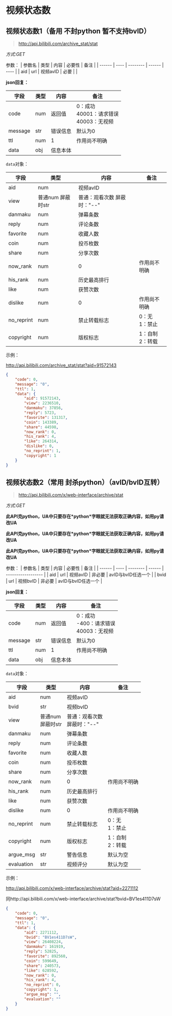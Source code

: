 # 视频状态数

## 视频状态数1（备用  不封python 暂不支持bvID）
> http://api.bilibili.com/archive_stat/stat

*方式:GET*

参数：
| 参数名 | 类型 | 内容     | 必要性 | 备注 |
| ------ | ---- | -------- | ------ | ---- |
| aid    | url  | 视频avID | 必要   |      |

**json回复：**

| 字段    | 类型 | 内容     | 备注                                            |
| ------- | ---- | -------- | ----------------------------------------------- |
| code    | num  | 返回值   | 0：成功<br />40001：请求错误<br />40003：无视频 |
| message | str  | 错误信息 | 默认为0                                         |
| ttl     | num  | 1        | 作用尚不明确                                    |
| data    | obj  | 信息本体 |                                                 |

`data`对象：

| 字段       | 类型              | 内容                        | 备注                 |
| ---------- | ----------------- | --------------------------- | -------------------- |
| aid        | num               | 视频avID                    |                      |
| view       | 普通num 屏蔽时str | 普通：观看次数 屏蔽时："--" |                      |
| danmaku    | num               | 弹幕条数                    |                      |
| reply      | num               | 评论条数                    |                      |
| favorite   | num               | 收藏人数                    |                      |
| coin       | num               | 投币枚数                    |                      |
| share      | num               | 分享次数                    |                      |
| now_rank   | num               | 0                           | 作用尚不明确         |
| his_rank   | num               | 历史最高排行                |                      |
| like       | num               | 获赞次数                    |                      |
| dislike    | num               | 0                           | 作用尚不明确         |
| no_reprint | num               | 禁止转载标志                | 0：无<br />1：禁止   |
| copyright  | num               | 版权标志                    | 1：自制<br />2：转载 |

示例：

http://api.bilibili.com/archive_stat/stat?aid=91572143

```json
{
	"code": 0,
	"message": "0",
	"ttl": 1,
	"data": {
		"aid": 91572143,
		"view": 2236510,
		"danmaku": 37856,
		"reply": 5723,
		"favorite": 131317,
		"coin": 143389,
		"share": 44598,
		"now_rank": 0,
		"his_rank": 4,
		"like": 264314,
		"dislike": 0,
		"no_reprint": 1,
		"copyright": 1
	}
}
```

## 视频状态数2（常用 封杀python）（avID/bvID互转）
> http://api.bilibili.com/x/web-interface/archive/stat

*方式:GET*

**此API克python，UA中只要存在\*python\*字眼就无法获取正确内容，如用py请改UA**

**此API克python，UA中只要存在\*python\*字眼就无法获取正确内容，如用py请改UA**

**此API克python，UA中只要存在\*python\*字眼就无法获取正确内容，如用py请改UA**

参数：
| 参数名 | 类型 | 内容     | 必要性 | 备注               |
| ------ | ---- | -------- | ------ | ------------------ |
| aid    | url  | 视频avID | 非必要 | avID与bvID任选一个 |
| bvid   | url  | 视频bvID | 非必要 | avID与bvID任选一个 |

**json回复：**

| 字段    | 类型 | 内容     | 备注                                            |
| ------- | ---- | -------- | ----------------------------------------------- |
| code    | num  | 返回值   | 0：成功 <br />-400：请求错误<br />40003：无视频 |
| message | str  | 错误信息 | 默认为0                                         |
| ttl     | num  | 1        | 作用尚不明确                                    |
| data    | obj  | 信息本体 |                                                 |

`data`对象：

| 字段       | 类型                   | 内容                             | 备注                 |
| ---------- | ---------------------- | -------------------------------- | -------------------- |
| aid        | num                    | 视频avID                         |                      |
| bvid       | str                    | 视频bvID                         |                      |
| view       | 普通num<br />屏蔽时str | 普通：观看次数<br />屏蔽时："--" |                      |
| danmaku    | num                    | 弹幕条数                         |                      |
| reply      | num                    | 评论条数                         |                      |
| favorite   | num                    | 收藏人数                         |                      |
| coin       | num                    | 投币枚数                         |                      |
| share      | num                    | 分享次数                         |                      |
| now_rank   | num                    | 0                                | 作用尚不明确         |
| his_rank   | num                    | 历史最高排行                     |                      |
| like       | num                    | 获赞次数                         |                      |
| dislike    | num                    | 0                                | 作用尚不明确         |
| no_reprint | num                    | 禁止转载标志                     | 0：无<br />1：禁止   |
| copyright  | num                    | 版权标志                         | 1：自制<br />2：转载 |
| argue_msg  | str                    | 警告信息                         | 默认为空             |
| evaluation | str                    | 视频评分                         | 默认为空             |

示例：

http://api.bilibili.com/x/web-interface/archive/stat?aid=2271112

同http://api.bilibili.com/x/web-interface/archive/stat?bvid=BV1es411D7sW

```json
{
	"code": 0,
	"message": "0",
	"ttl": 1,
	"data": {
		"aid": 2271112,
		"bvid": "BV1es411D7sW",
		"view": 26408224,
		"danmaku": 161919,
		"reply": 52825,
		"favorite": 892560,
		"coin": 599649,
		"share": 240573,
		"like": 628592,
		"now_rank": 0,
		"his_rank": 4,
		"no_reprint": 0,
		"copyright": 1,
		"argue_msg": "",
		"evaluation": ""
	}
}
```



